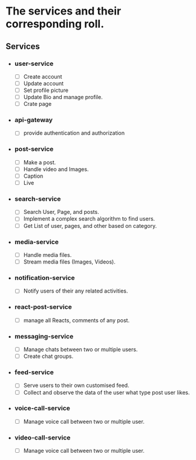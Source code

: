 # The services and their corresponding roll.
## Services
* ### user-service 
  * [ ] Create account
  * [ ] Update account
  * [ ] Set profile picture
  * [ ] Update Bio and manage profile.
  * [ ] Crate page
* ### api-gateway
  * [ ] provide authentication and authorization
* ### post-service
  * [ ] Make a post.
  * [ ] Handle video and Images.
  * [ ] Caption
  * [ ] Live
* ### search-service
  * [ ] Search User, Page, and posts.
  * [ ] Implement a complex search algorithm to find users.
  * [ ] Get List of user, pages, and other based on category.
* ### media-service
  * [ ] Handle media files.
  * [ ] Stream media files (Images, Videos).
* ### notification-service
  * [ ] Notify users of their any related activities.
* ### react-post-service
  * [ ] manage all Reacts, comments of any post. 
* ### messaging-service
  * [ ] Manage chats between two or multiple users.
  * [ ] Create chat groups.
* ### feed-service
  * [ ] Serve users to their own customised feed.
  * [ ] Collect and observe the data of the user what type post user likes.
* ### voice-call-service
  * [ ] Manage voice call between two or multiple user.
* ### video-call-service
  * [ ] Manage voice call between two or multiple user.
